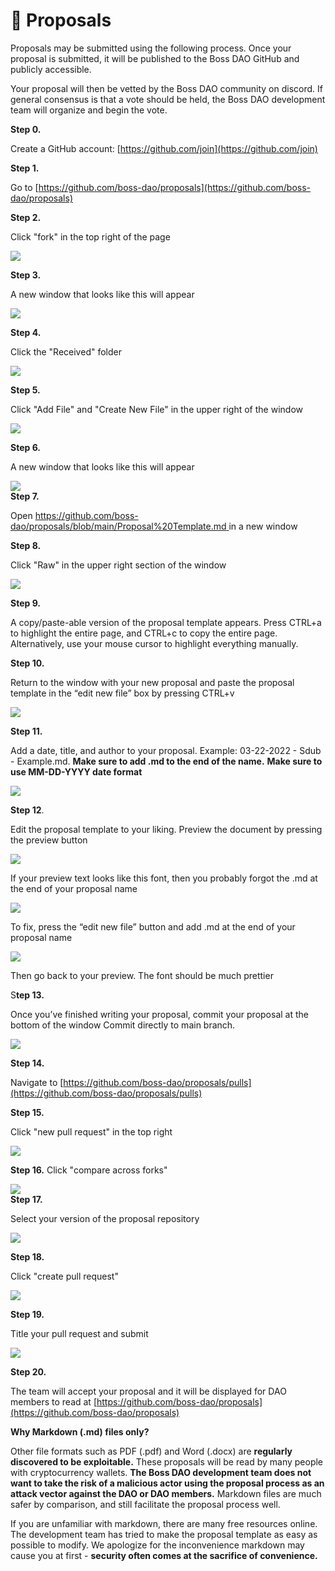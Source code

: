 # 📣 Proposals

Proposals may be submitted using the following process. Once your proposal is submitted, it will be published to the Boss DAO GitHub and publicly accessible.

Your proposal will then be vetted by the Boss DAO community on discord. If general consensus is that a vote should be held, the Boss DAO development team will organize and begin the vote.



**Step 0.**

Create a GitHub account: [https://github.com/join](https://github.com/join)

**Step 1.**

Go to [https://github.com/boss-dao/proposals](https://github.com/boss-dao/proposals)

**Step 2.**

Click "fork" in the top right of the page

![](<../../.gitbook/assets/image (8).png>)

**Step 3.**

A new window that looks like this will appear

![](<../../.gitbook/assets/image (12).png>)

**Step 4.**

Click the "Received" folder

![](<../../.gitbook/assets/image (10).png>)

**Step 5.**

Click "Add File" and "Create New File" in the upper right of the window

![](<../../.gitbook/assets/image (6).png>)

**Step 6.**

A new window that looks like this will appear

![](<../../.gitbook/assets/image (1).png>)\
**Step 7.**

Open [https://github.com/boss-dao/proposals/blob/main/Proposal%20Template.md ](https://github.com/boss-dao/proposals/blob/main/Proposal%20Template.md)in a new window

**Step 8.**

Click "Raw" in the upper right section of the window

![](<../../.gitbook/assets/image (3).png>)

**Step 9.**

A copy/paste-able version of the proposal template appears. Press CTRL+a to highlight the entire page, and CTRL+c to copy the entire page. Alternatively, use your mouse cursor to highlight everything manually.

**Step 10.**

Return to the window with your new proposal and paste the proposal template in the “edit new file” box by pressing CTRL+v

![](<../../.gitbook/assets/image (9).png>)

**Step 11.**

Add a date, title, and author to your proposal. Example: 03-22-2022 - Sdub - Example.md. **Make sure to add .md to the end of the name.** **Make sure to use MM-DD-YYYY date format**

****![](../../.gitbook/assets/image.png)****

**Step 12**.

Edit the proposal template to your liking. Preview the document by pressing the preview button

![](<../../.gitbook/assets/image (15).png>)

If your preview text looks like this font, then you probably forgot the .md at the end of your proposal name

![](<../../.gitbook/assets/image (11).png>)

To fix, press the “edit new file” button and add .md at the end of your proposal name

![](<../../.gitbook/assets/image (14).png>)

Then go back to your preview. The font should be much prettier

S**tep 13.**

Once you’ve finished writing your proposal, commit your proposal at the bottom of the window Commit directly to main branch.

![](<../../.gitbook/assets/image (7).png>)

**Step 14.**

Navigate to [https://github.com/boss-dao/proposals/pulls](https://github.com/boss-dao/proposals/pulls)

**Step 15.**

Click "new pull request" in the top right

![](<../../.gitbook/assets/image (16).png>)

**Step 16.** Click "compare across forks"

![](<../../.gitbook/assets/image (2).png>)\
**Step 17.**&#x20;

Select your version of the proposal repository

![](<../../.gitbook/assets/image (5).png>)

**Step 18.**&#x20;

Click "create pull request"

![](<../../.gitbook/assets/image (13).png>)

**Step 19.**

Title your pull request and submit

![](<../../.gitbook/assets/image (4).png>)

**Step 20.**&#x20;

The team will accept your proposal and it will be displayed for DAO members to read at [https://github.com/boss-dao/proposals](https://github.com/boss-dao/proposals)



**Why Markdown (.md) files only?**

Other file formats such as PDF (.pdf) and Word (.docx) are **regularly discovered to be exploitable.** These proposals will be read by many people with cryptocurrency wallets. **The Boss DAO development team does not want to take the risk of a malicious actor using the proposal process as an attack vector against the DAO or DAO members.** Markdown files are much safer by comparison, and still facilitate the proposal process well.

If you are unfamiliar with markdown, there are many free resources online. The development team has tried to make the proposal template as easy as possible to modify. We apologize for the inconvenience markdown may cause you at first - **security often comes at the sacrifice of convenience.**
